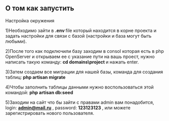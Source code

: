 ## О том как запустить

Настройка окружения


1)Необходимо зайти в <strong> .env </strong> file  который находится в корне проекта и
 задать настройки для связи с базой (настройки и база могут быть любыми).

2)После того как подключили базу заходим в consol которая есть в php OpenServer и 
 открываем ее с указание пути на вашь проест, нужно написать такую команду: <strong> cd domains\project </strong>  и нажать enter.

3)Затем создаем все миграции для нашей базы, команда для создания таблиц: <strong> php artisan migrate </strong> 

4)Чтобы заполнить таблицы данными нужно воспользоваться этой командой: <strong> php artisan db:seed </strong>  

5)Заходим на сайт что бы зайти с правами admin вам понадобится, login: <strong> admin@mail.ru </strong> , password: <strong> 123123123 </strong> , 
 или можете зарегистрировать нового пользователя.
